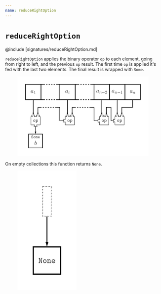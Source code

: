 ```yaml
---
name: reduceRightOption
---
```


# `reduceRightOption`

@include [signatures/reduceRightOption.md]

`reduceRightOption` applies the binary operator `op` to each element, going from right to left, and the previous `op` result.
The first time `op` is applied it's fed with the last two elements.
The final result is wrapped with `Some`.

<figure class="diagram">
  <img src="images/reduceRightOption.svg" alt="reduceRightOption function">
  <!-- <figcaption class="diagram-desc"></figcaption> -->
</figure>

On empty collections this function returns `None`.

<figure class="diagram">
  <img src="images/reduceRightOption.2.svg" alt="reduceRightOption function">
  <!-- <figcaption class="diagram-desc"></figcaption> -->
</figure>
